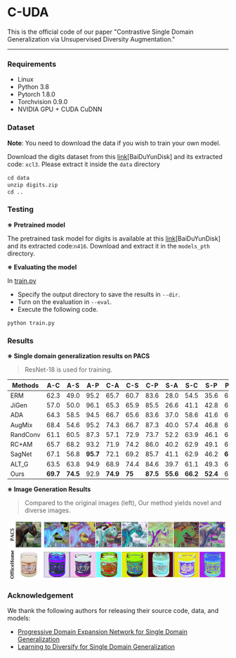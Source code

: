 # C-UDA

This is the official code of our paper "Contrastive Single Domain Generalization via Unsupervised Diversity Augmentation."

___

### Requirements

- Linux
- Python 3.8
- Pytorch 1.8.0
- Torchvision 0.9.0
- NVIDIA GPU + CUDA CuDNN

### Dataset

**Note**: You need to download the data if you wish to train your own model.

Download the digits dataset from this [link](https://pan.baidu.com/s/15XTZxbFY_JnTk_FZB4-1Jw )[BaiDuYunDisk] and its extracted code: `xcl3`. Please extract it inside the `data` directory

```shell
cd data
unzip digits.zip
cd ..
```

### Testing

**※ Pretrained model**

The pretrained task model for digits is available at this [link](https://pan.baidu.com/s/11rfaR-MA1BLejnHaCpQUTQ)[BaiDuYunDisk] and its extracted code:`n416`. Download and extract it in the `models_pth` directory.

**※ Evaluating the model**

In [train.py](https://github.com/Ruiding1/C-UDA/blob/main/train.py)

- Specify the output directory to save the results in  `--dir`.
- Turn on the evaluation in `--eval`.
- Execute the following code.

```shell
python train.py
```

### Results

**※ Single domain generalization results on PACS**

> ResNet-18 is used for training.

| Methods  | A-C      | A-S      | A-P      | C-A      | C-S    | C-P      | S-A      | S-C      | S-P      | P-A      | P-C      | P-S      | Avg. |
| -------- | -------- | -------- | -------- | -------- | ------ | -------- | -------- | -------- | -------- | -------- | -------- | -------- | ---- |
| ERM      | 62.3     | 49.0     | 95.2     | 65.7     | 60.7   | 83.6     | 28.0     | 54.5     | 35.6     | 64.1     | 23.6     | 29.1     | 54.3 |
| JiGen    | 57.0     | 50.0     | 96.1     | 65.3     | 65.9   | 85.5     | 26.6     | 41.1     | 42.8     | 62.4     | 27.2     | 35.5     | 54.6 |
| ADA      | 64.3     | 58.5     | 94.5     | 66.7     | 65.6   | 83.6     | 37.0     | 58.6     | 41.6     | 65.3     | 32.7     | 35.9     | 58.7 |
| AugMix   | 68.4     | 54.6     | 95.2     | 74.3     | 66.7   | 87.3     | 40.0     | 57.4     | 46.8     | 67.3     | 26.8     | 41.4     | 59.6 |
| RandConv | 61.1     | 60.5     | 87.3     | 57.1     | 72.9   | 73.7     | 52.2     | 63.9     | 46.1     | 61.3     | 37.6     | 50.5     | 60.4 |
| RC+AM    | 65.7     | 68.2     | 93.2     | 71.9     | 74.2   | 86.0     | 40.2     | 62.9     | 49.1     | 68.5     | 43.5     | 53.3     | 64.7 |
| SagNet   | 67.1     | 56.8     | **95.7** | 72.1     | 69.2   | 85.7     | 41.1     | 62.9     | 46.2     | **69.8** | 35.1     | 40.7     | 61.9 |
| ALT_G    | 63.5     | 63.8     | 94.9     | 68.9     | 74.4   | 84.6     | 39.7     | 61.1     | 49.3     | 68.8     | 43.4     | 50.8     | 63.6 |
| Ours     | **69.7** | **74.5** | 92.9     | **74.9** | **75** | **87.5** | **55.6** | **66.2** | **52.4** | 68.0     | **51.1** | **70.7** | **69.9** |

**※  Image Generation Results**

>Compared to the original images (left),  Our method yields novel and diverse images.

![show](show.jpg)


### Acknowledgement

We thank the following authors for releasing their source code, data, and models:

- [Progressive Domain Expansion Network for Single Domain Generalization](https://arxiv.org/abs/2103.16050)
- [Learning to Diversify for Single Domain Generalization](https://arxiv.org/abs/2108.11726)
